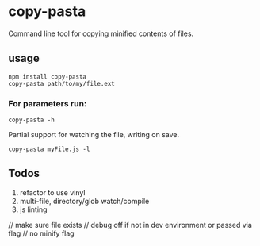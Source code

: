 copy-pasta
==========


Command line tool for copying minified contents of files.

## usage
```
npm install copy-pasta
copy-pasta path/to/my/file.ext
```

### For parameters run:
```
copy-pasta -h
```

Partial support for watching the file, writing on save.
```
copy-pasta myFile.js -l
```

## Todos
1. refactor to use vinyl
2. multi-file, directory/glob watch/compile
3. js linting

// make sure file exists
// debug off if not in dev environment or passed via flag
// no minify flag

